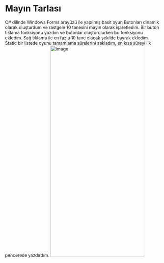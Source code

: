 # Mayın Tarlası
C# dilinde Windows Forms arayüzü ile yapılmış basit oyun
Butonları dinamik olarak oluşturdum ve rastgele 10 tanesini mayın olarak işaretledim. Bir buton tıklama fonksiyonu yazdım ve butonlar oluşturulurken bu fonksiyonu ekledim. Sağ tıklama ile en fazla 10 tane olacak şekilde bayrak ekledim. Static bir listede oyunu tamamlama sürelerini sakladım, en kısa süreyi ilk pencerede yazdırdım.
<img width="306" height="689" alt="image" src="https://github.com/user-attachments/assets/6fd82ada-4163-4278-86e8-0d280a528be1" />
